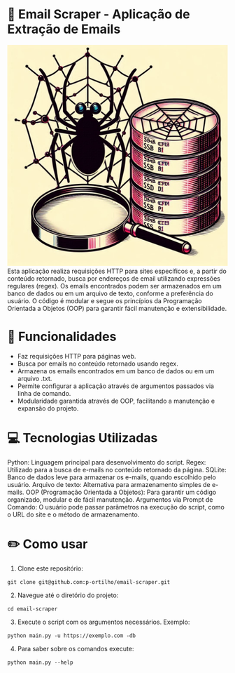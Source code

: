 # 📧 Email Scraper - Aplicação de Extração de Emails
![alt text](_e90f7f4e-87cc-4b55-84e2-c08a011b1da2.jpeg)
Esta aplicação realiza requisições HTTP para sites específicos e, a partir do conteúdo retornado, busca por endereços de email utilizando expressões regulares (regex). Os emails encontrados podem ser armazenados em um banco de dados ou em um arquivo de texto, conforme a preferência do usuário. O código é modular e segue os princípios da Programação Orientada a Objetos (OOP) para garantir fácil manutenção e extensibilidade.

# 🔧 Funcionalidades
- Faz requisições HTTP para páginas web.
- Busca por emails no conteúdo retornado usando regex.
- Armazena os emails encontrados em um banco de dados ou em um arquivo .txt.
- Permite configurar a aplicação através de argumentos passados via linha de comando.
- Modularidade garantida através de OOP, facilitando a manutenção e expansão do projeto.

# 💻 Tecnologias Utilizadas
Python: Linguagem principal para desenvolvimento do script.
Regex: Utilizado para a busca de e-mails no conteúdo retornado da página.
SQLite: Banco de dados leve para armazenar os e-mails, quando escolhido pelo usuário.
Arquivo de texto: Alternativa para armazenamento simples de e-mails.
OOP (Programação Orientada a Objetos): Para garantir um código organizado, modular e de fácil manutenção.
Argumentos via Prompt de Comando: O usuário pode passar parâmetros na execução do script, como o URL do site e o método de armazenamento.

# ✏️ Como usar

1. Clone este repositório:
~~~
git clone git@github.com:p-ortilho/email-scraper.git
~~~

2. Navegue até o diretório do projeto:
~~~
cd email-scraper
~~~

3. Execute o script com os argumentos necessários. Exemplo:
~~~
python main.py -u https://exemplo.com -db
~~~

4. Para saber sobre os comandos execute:
~~~
python main.py --help
~~~